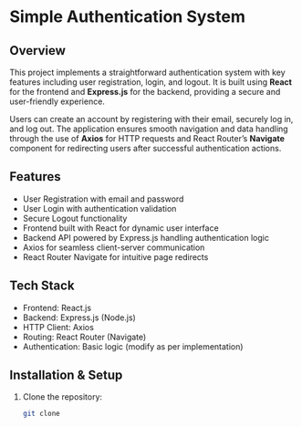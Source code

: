 # Simple Authentication System

## Overview
This project implements a straightforward authentication system with key features including user registration, login, and logout. It is built using **React** for the frontend and **Express.js** for the backend, providing a secure and user-friendly experience.

Users can create an account by registering with their email, securely log in, and log out. The application ensures smooth navigation and data handling through the use of **Axios** for HTTP requests and React Router’s **Navigate** component for redirecting users after successful authentication actions.

## Features
- User Registration with email and password
- User Login with authentication validation
- Secure Logout functionality
- Frontend built with React for dynamic user interface
- Backend API powered by Express.js handling authentication logic
- Axios for seamless client-server communication
- React Router Navigate for intuitive page redirects

## Tech Stack
- Frontend: React.js
- Backend: Express.js (Node.js)
- HTTP Client: Axios
- Routing: React Router (Navigate)
- Authentication: Basic  logic (modify as per implementation)

## Installation & Setup

1. Clone the repository:
   ```bash
   git clone 

